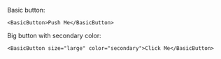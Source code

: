 Basic button:

    <BasicButton>Push Me</BasicButton>

Big button with secondary color:

    <BasicButton size="large" color="secondary">Click Me</BasicButton>